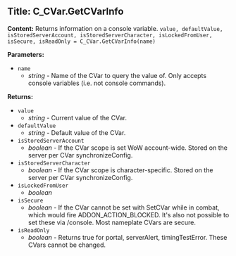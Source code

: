 ## Title: C_CVar.GetCVarInfo

**Content:**
Returns information on a console variable.
`value, defaultValue, isStoredServerAccount, isStoredServerCharacter, isLockedFromUser, isSecure, isReadOnly = C_CVar.GetCVarInfo(name)`

**Parameters:**
- `name`
  - *string* - Name of the CVar to query the value of. Only accepts console variables (i.e. not console commands).

**Returns:**
- `value`
  - *string* - Current value of the CVar.
- `defaultValue`
  - *string* - Default value of the CVar.
- `isStoredServerAccount`
  - *boolean* - If the CVar scope is set WoW account-wide. Stored on the server per CVar synchronizeConfig.
- `isStoredServerCharacter`
  - *boolean* - If the CVar scope is character-specific. Stored on the server per CVar synchronizeConfig.
- `isLockedFromUser`
  - *boolean*
- `isSecure`
  - *boolean* - If the CVar cannot be set with SetCVar while in combat, which would fire ADDON_ACTION_BLOCKED. It's also not possible to set these via /console. Most nameplate CVars are secure.
- `isReadOnly`
  - *boolean* - Returns true for portal, serverAlert, timingTestError. These CVars cannot be changed.
